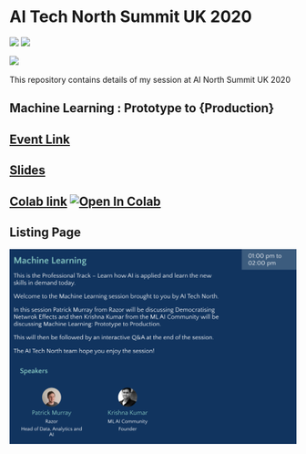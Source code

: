# AI Tech North Summit UK 2020 

[![](https://img.shields.io/github/license/sourcerer-io/hall-of-fame.svg?colorB=ff0000)](https://github.com/KrishnaKumarTiwari/talks/blob/master/LICENSE.md)
[![](https://img.shields.io/badge/badge-Krishna--Kumar--Tiwari-brightgreen)](https://www.linkedin.com/in/agentkk/)


[![](https://sourcerer.io/fame/KrishnaKumarTiwari/KrishnaKumarTiwari/talks/images/0)](https://ml-ai.in)


This repository contains details of my session at AI North Summit UK 2020

## Machine Learning : Prototype to {Production}

## [Event Link](https://www.aitechnorth.uk/ai-tech-north-2020)

## [Slides](https://docs.google.com/presentation/d/1cJA6_RV_NnrsSqEQLZOSWyK4C1YFekfybU5l48W2kgg/edit?usp=sharing)

## [Colab link](https://colab.research.google.com/drive/10oFO1Nus7x9a0v2NFtgkgAvuMDb05Edd?authuser=1#scrollTo=pKiRcnHVHiLB) [![Open In Colab](https://colab.research.google.com/assets/colab-badge.svg)](https://colab.research.google.com/drive/10oFO1Nus7x9a0v2NFtgkgAvuMDb05Edd)

## Listing Page 

![Screenshot](ainorth-listing.png)
